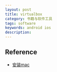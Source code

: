```yaml
---
layout: post
title: virtualbox
category: 书籍与软件工具
tags: software
keywords: android ios
description: 
---
```


## Reference

* [安装mac](http://bbs.zol.com.cn/nbbbs/d160_148114.html)

